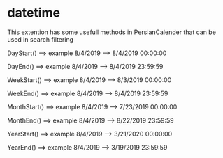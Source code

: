 # datetime
This extention has some usefull methods in PersianCalender that can be used in search filtering 

DayStart() ==> example 8/4/2019 --> 8/4/2019 00:00:00

DayEnd() ==> example 8/4/2019 --> 8/4/2019 23:59:59

WeekStart() ==> example 8/4/2019 --> 8/3/2019 00:00:00

WeekEnd() ==> example 8/4/2019 --> 8/4/2019 23:59:59

MonthStart() ==> example 8/4/2019 --> 7/23/2019 00:00:00

MonthEnd() ==> example 8/4/2019 --> 8/22/2019 23:59:59

YearStart() ==> example 8/4/2019 --> 3/21/2020 00:00:00

YearEnd()  ==>  example 8/4/2019 --> 3/19/2019 23:59:59
